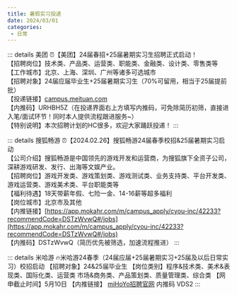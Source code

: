 ```yaml
---
title: 暑假实习投递
date: 2024/03/01
categories:
 - 日常
---
```

::: details 美团
⏰【美团】24届春招+25届暑期实习生招聘正式启动！<br/>
【招聘岗位】技术类、产品类、运营类、职能类、金融类、设计类、零售类等<br/>
【工作城市】北京、上海、深圳、广州等诸多可选城市<br/>
【招聘对象】24届应届毕业生+25届暑期实习生（70%可留用，相当于25届提前批）<br/>
【投递链接】[campus.meituan.com](http://campus.meituan.com)<br/>
【内推码】URHBH5Z（在投递界面右上方填写内推码，可免除简历初筛，直接进入笔/面试环节！同时本人提供流程跟进服务~）<br/>
【特别说明】本次招聘计划的HC很多，欢迎大家踊跃投递！
:::

::: details 搜狐畅游
⏰【2024.02.26】搜狐畅游24届春季校招&25届暑期实习启动<br/>
【公司介绍】搜狐畅游是中国领先的游戏开发和运营商，为搜狐旗下全资子公司，深耕游戏研发、发行、出海等文娱产业。<br/>
【招聘岗位】游戏开发类、游戏策划类、游戏测试类、业务支持类、平台开发类、游戏运营类、游戏美术类、平台职能类等<br/>
【福利待遇】18天带薪年假、七险一金、14-16薪等超多福利<br/>
【岗位城市】北京市及其他<br/>
【内推链接】[https://app.mokahr.com/m/campus_apply/cyou-inc/42233?recommendCode=DSTzWvwQ#/jobs](https://app.mokahr.com/m/campus_apply/cyou-inc/42233?recommendCode=DSTzWvwQ#/jobs)<br/>
【内推码】DSTzWvwQ（简历优先被筛选，加速流程推进）
:::

::: details 米哈游
🔥米哈游24春季（24届应届+25届暑期实习+25届及以后日常实习）校招启动
【招聘对象】24&25届毕业生
【岗位类别】程序&技术类、美术&表现类、国际化类、运营类 市场&商务类、产品策划类、质量管理类、综合类
【网申截止时间】5月10日
【内推链接】
[miHoYo招聘官网](https://jobs.mihoyo.com/?recommendationCode=VDS2&isRecommendation=true#/campus/position)
内推码 VDS2
:::